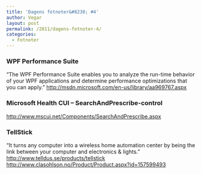 ```yaml
---
title: 'Dagens fotnoter&#8230; #4'
author: Vegar
layout: post
permalink: /2011/dagens-fotnoter-4/
categories:
  - Fotnoter
---
```

<h3 id="wpfperformancesuite">WPF Performance Suite</h3>

<p>&#8220;The WPF Performance Suite enables you to analyze the run-time behavior
of your WPF applications and determine performance optimizations that you can apply.&#8221;
<a href="http://msdn.microsoft.com/en-us/library/aa969767.aspx">http://msdn.microsoft.com/en-us/library/aa969767.aspx</a></p>

<h3 id="microsofthealthcuisearchandprescribe-control">Microsoft Health CUI – SearchAndPrescribe-control</h3>

<p><a href="http://www.mscui.net/Components/SearchAndPrescribe.aspx">http://www.mscui.net/Components/SearchAndPrescribe.aspx</a></p>

<h3 id="tellstick">TellStick</h3>

<p>&#8220;It turns any computer into a wireless home automation center by being the link
between your computer and electronics &amp; lights.&#8221;
<a href="http://www.telldus.se/products/tellstick">http://www.telldus.se/products/tellstick</a>
<a href="http://www.clasohlson.no/Product/Product.aspx?id=157599493">http://www.clasohlson.no/Product/Product.aspx?id=157599493</a></p>